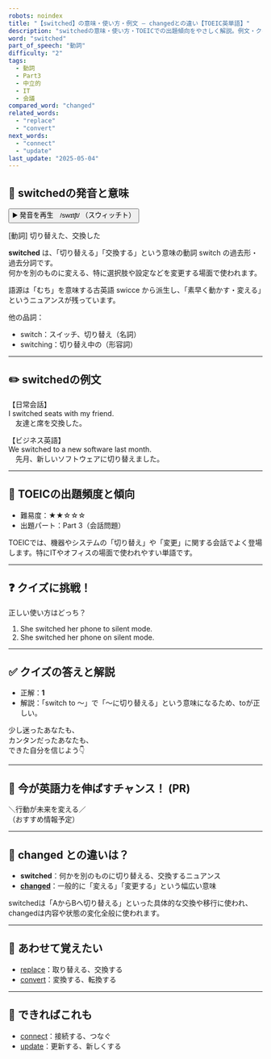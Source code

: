 ```yaml
---
robots: noindex
title: "【switched】の意味・使い方・例文 ― changedとの違い【TOEIC英単語】"
description: "switchedの意味・使い方・TOEICでの出題傾向をやさしく解説。例文・クイズ付きでchangedとの違いもわかりやすく学べます。"
word: "switched"
part_of_speech: "動詞"
difficulty: "2"
tags:
  - 動詞
  - Part3
  - 中立的
  - IT
  - 会議
compared_word: "changed"
related_words:
  - "replace"
  - "convert"
next_words:
  - "connect"
  - "update"
last_update: "2025-05-04"
---
```


## 🔰 switchedの発音と意味

<button class="play-audio" onclick="playTTS('switched')">
  <span class="play-audio-main">
    ▶️ 発音を再生　/swɪtʃt/
  </span>
  <span class="play-audio-sub">
    （スウィッチト）
  </span>
</button>

[動詞] 切り替えた、交換した

**switched** は、「切り替える」「交換する」という意味の動詞 switch の過去形・過去分詞です。  
何かを別のものに変える、特に選択肢や設定などを変更する場面で使われます。

語源は「むち」を意味する古英語 swicce から派生し、「素早く動かす・変える」というニュアンスが残っています。

他の品詞：  
- switch：スイッチ、切り替え（名詞）
- switching：切り替え中の（形容詞）

---

## ✏️ switchedの例文

【日常会話】  
I switched seats with my friend.  
　友達と席を交換した。

【ビジネス英語】  
We switched to a new software last month.  
　先月、新しいソフトウェアに切り替えました。

---

## 🎯 TOEICの出題頻度と傾向

- 難易度：★★☆☆☆
- 出題パート：Part 3（会話問題）

TOEICでは、機器やシステムの「切り替え」や「変更」に関する会話でよく登場します。特にITやオフィスの場面で使われやすい単語です。

---

## ❓ クイズに挑戦！

正しい使い方はどっち？

1. She switched her phone to silent mode.  
2. She switched her phone on silent mode.

---

## ✅ クイズの答えと解説

- 正解：**1**
- 解説：「switch to ～」で「～に切り替える」という意味になるため、toが正しい。

少し迷ったあなたも、  
カンタンだったあなたも、  
できた自分を信じよう👇️

---

## 🚀 今が英語力を伸ばすチャンス！ (PR)

<div class="info-center">
＼行動が未来を変える／<br>  
（おすすめ情報予定）
</div>

---

## 🤔  changed との違いは？

- **switched**：何かを別のものに切り替える、交換するニュアンス
- **[changed](/changed)**：一般的に「変える」「変更する」という幅広い意味

switchedは「AからBへ切り替える」といった具体的な交換や移行に使われ、changedは内容や状態の変化全般に使われます。

---

## 🧩 あわせて覚えたい

- [replace](/replace)：取り替える、交換する
- [convert](/convert)：変換する、転換する

---

## 📖 できればこれも

- [connect](/connect)：接続する、つなぐ
- [update](/update)：更新する、新しくする

<!-- cvid: aid49_bid14 -->
